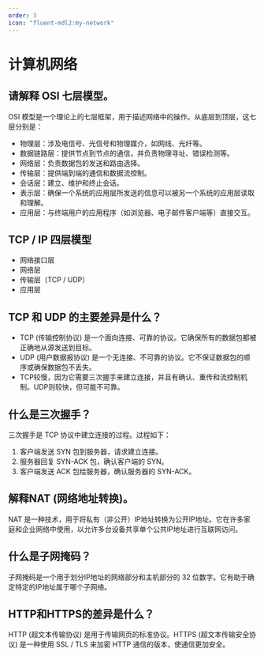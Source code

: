 ```yaml
---
order: 3
icon: "fluent-mdl2:my-network"
---
```


# 计算机网络

## 请解释 OSI 七层模型。

   OSI 模型是一个理论上的七层框架，用于描述网络中的操作。从底层到顶层，这七层分别是：
   - 物理层：涉及电信号、光信号和物理媒介，如网线、光纤等。
   - 数据链路层：提供节点到节点的通信，并负责物理寻址、错误检测等。
   - 网络层：负责数据包的发送和路由选择。
   - 传输层：提供端到端的通信和数据流控制。
   - 会话层：建立、维护和终止会话。
   - 表示层：确保一个系统的应用层所发送的信息可以被另一个系统的应用层读取和理解。
   - 应用层：与终端用户的应用程序（如浏览器、电子邮件客户端等）直接交互。

## TCP / IP 四层模型

- 网络接口层
- 网络层
- 传输层（TCP / UDP）
- 应用层

## TCP 和 UDP 的主要差异是什么？


   - TCP (传输控制协议) 是一个面向连接、可靠的协议。它确保所有的数据包都被正确地从源发送到目标。
   - UDP (用户数据报协议) 是一个无连接、不可靠的协议。它不保证数据包的顺序或确保数据包不丢失。
   - TCP较慢，因为它需要三次握手来建立连接，并且有确认、重传和流控制机制。UDP则较快，但可能不可靠。

## 什么是三次握手？

   三次握手是 TCP 协议中建立连接的过程。过程如下：
   1. 客户端发送 SYN 包到服务器，请求建立连接。
   2. 服务器回复 SYN-ACK 包，确认客户端的 SYN。
   3. 客户端发送 ACK 包给服务器，确认服务器的 SYN-ACK。

## 解释NAT (网络地址转换)。

   NAT 是一种技术，用于将私有（非公开）IP地址转换为公开IP地址。它在许多家庭和企业网络中使用，以允许多台设备共享单个公共IP地址进行互联网访问。

## 什么是子网掩码？

   子网掩码是一个用于划分IP地址的网络部分和主机部分的 32 位数字。它有助于确定特定的IP地址属于哪个子网络。

## HTTP和HTTPS的差异是什么？

   HTTP (超文本传输协议) 是用于传输网页的标准协议。HTTPS (超文本传输安全协议) 是一种使用 SSL / TLS 来加密 HTTP 通信的版本，使通信更加安全。